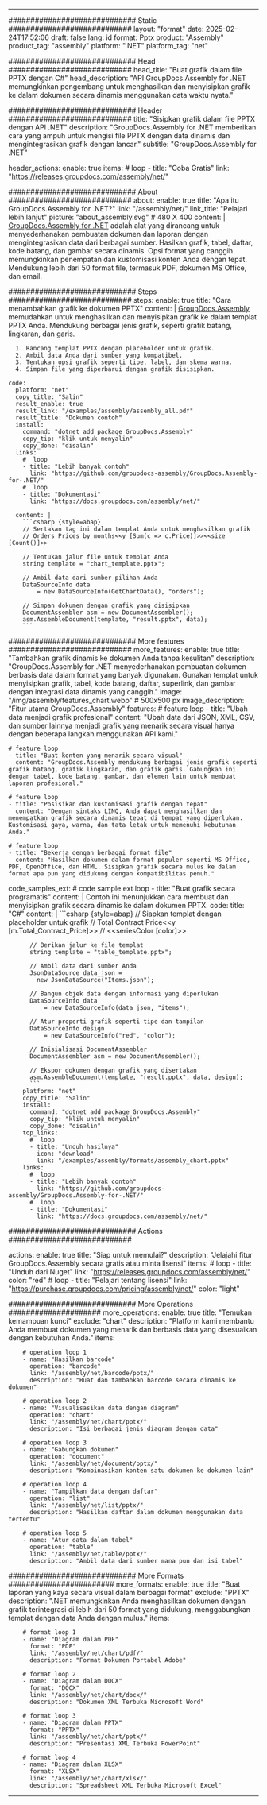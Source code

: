 



---
############################# Static ############################
layout: "format"
date:  2025-02-24T17:52:06
draft: false
lang: id
format: Pptx
product: "Assembly"
product_tag: "assembly"
platform: ".NET"
platform_tag: "net"

############################# Head ############################
head_title: "Buat grafik dalam file PPTX dengan C#"
head_description: "API GroupDocs.Assembly for .NET memungkinkan pengembang untuk menghasilkan dan menyisipkan grafik ke dalam dokumen secara dinamis menggunakan data waktu nyata."

############################# Header ############################
title: "Sisipkan grafik dalam file PPTX dengan API .NET" 
description: "GroupDocs.Assembly for .NET memberikan cara yang ampuh untuk mengisi file PPTX dengan data dinamis dan mengintegrasikan grafik dengan lancar."
subtitle: "GroupDocs.Assembly for .NET" 

header_actions:
  enable: true
  items:
    #  loop
    - title: "Coba Gratis"
      link: "https://releases.groupdocs.com/assembly/net/"
      
############################# About ############################
about:
    enable: true
    title: "Apa itu GroupDocs.Assembly for .NET?"
    link: "/assembly/net/"
    link_title: "Pelajari lebih lanjut"
    picture: "about_assembly.svg" # 480 X 400
    content: |
       [GroupDocs.Assembly for .NET](/assembly/net/) adalah alat yang dirancang untuk menyederhanakan pembuatan dokumen dan laporan dengan mengintegrasikan data dari berbagai sumber. Hasilkan grafik, tabel, daftar, kode batang, dan gambar secara dinamis. Opsi format yang canggih memungkinkan penempatan dan kustomisasi konten Anda dengan tepat. Mendukung lebih dari 50 format file, termasuk PDF, dokumen MS Office, dan email.

############################# Steps ############################
steps:
    enable: true
    title: "Cara menambahkan grafik ke dokumen PPTX"
    content: |
      [GroupDocs.Assembly](/assembly/net/) memudahkan untuk menghasilkan dan menyisipkan grafik ke dalam templat PPTX Anda. Mendukung berbagai jenis grafik, seperti grafik batang, lingkaran, dan garis.
      
      1. Rancang templat PPTX dengan placeholder untuk grafik.
      2. Ambil data Anda dari sumber yang kompatibel.
      3. Tentukan opsi grafik seperti tipe, label, dan skema warna.
      4. Simpan file yang diperbarui dengan grafik disisipkan.
   
    code:
      platform: "net"
      copy_title: "Salin"
      result_enable: true
      result_link: "/examples/assembly/assembly_all.pdf"
      result_title: "Dokumen contoh"
      install:
        command: "dotnet add package GroupDocs.Assembly"
        copy_tip: "klik untuk menyalin"
        copy_done: "disalin"
      links:
        #  loop
        - title: "Lebih banyak contoh"
          link: "https://github.com/groupdocs-assembly/GroupDocs.Assembly-for-.NET/"
        #  loop
        - title: "Dokumentasi"
          link: "https://docs.groupdocs.com/assembly/net/"
          
      content: |
        ```csharp {style=abap}
        // Sertakan tag ini dalam templat Anda untuk menghasilkan grafik
        // Orders Prices by months<<y [Sum(c => c.Price)]>><<size [Count()]>>

        // Tentukan jalur file untuk templat Anda
        string template = "chart_template.pptx";

        // Ambil data dari sumber pilihan Anda
        DataSourceInfo data 
            = new DataSourceInfo(GetChartData(), "orders");

        // Simpan dokumen dengan grafik yang disisipkan
        DocumentAssembler asm = new DocumentAssembler();
        asm.AssembleDocument(template, "result.pptx", data);
        ```            

############################# More features ############################
more_features:
  enable: true
  title: "Tambahkan grafik dinamis ke dokumen Anda tanpa kesulitan"
  description: "GroupDocs.Assembly for .NET menyederhanakan pembuatan dokumen berbasis data dalam format yang banyak digunakan. Gunakan templat untuk menyisipkan grafik, tabel, kode batang, daftar, superlink, dan gambar dengan integrasi data dinamis yang canggih."
  image: "/img/assembly/features_chart.webp" # 500x500 px
  image_description: "Fitur utama GroupDocs.Assembly"
  features:
    # feature loop
    - title: "Ubah data menjadi grafik profesional"
      content: "Ubah data dari JSON, XML, CSV, dan sumber lainnya menjadi grafik yang menarik secara visual hanya dengan beberapa langkah menggunakan API kami."

    # feature loop
    - title: "Buat konten yang menarik secara visual"
      content: "GroupDocs.Assembly mendukung berbagai jenis grafik seperti grafik batang, grafik lingkaran, dan grafik garis. Gabungkan ini dengan tabel, kode batang, gambar, dan elemen lain untuk membuat laporan profesional."

    # feature loop
    - title: "Posisikan dan kustomisasi grafik dengan tepat"
      content: "Dengan sintaks LINQ, Anda dapat menghasilkan dan menempatkan grafik secara dinamis tepat di tempat yang diperlukan. Kustomisasi gaya, warna, dan tata letak untuk memenuhi kebutuhan Anda."

    # feature loop
    - title: "Bekerja dengan berbagai format file"
      content: "Hasilkan dokumen dalam format populer seperti MS Office, PDF, OpenOffice, dan HTML. Sisipkan grafik secara mulus ke dalam format apa pun yang didukung dengan kompatibilitas penuh."
      
  code_samples_ext:
    # code sample ext loop
    - title: "Buat grafik secara programatis"
      content: |
        Contoh ini menunjukkan cara membuat dan menyisipkan grafik secara dinamis ke dalam dokumen PPTX.
      code:
        title: "C#"
        content: |
          ```csharp {style=abap}
          // Siapkan templat dengan placeholder untuk grafik
          // Total Contract Price<<y [m.Total_Contract_Price]>>
          // <<seriesColor [color]>>

          // Berikan jalur ke file templat
          string template = "table_template.pptx";

          // Ambil data dari sumber Anda
          JsonDataSource data_json = 
            new JsonDataSource("Items.json");

          // Bangun objek data dengan informasi yang diperlukan
          DataSourceInfo data 
              = new DataSourceInfo(data_json, "items");

          // Atur properti grafik seperti tipe dan tampilan
          DataSourceInfo design 
              = new DataSourceInfo("red", "color");

          // Inisialisasi DocumentAssembler
          DocumentAssembler asm = new DocumentAssembler();

          // Ekspor dokumen dengan grafik yang disertakan
          asm.AssembleDocument(template, "result.pptx", data, design);
          ```
        platform: "net"
        copy_title: "Salin"
        install:
          command: "dotnet add package GroupDocs.Assembly"
          copy_tip: "klik untuk menyalin"
          copy_done: "disalin"
        top_links:
          #  loop
          - title: "Unduh hasilnya"
            icon: "download"
            link: "/examples/assembly/formats/assembly_chart.pptx"
        links:
          #  loop
          - title: "Lebih banyak contoh"
            link: "https://github.com/groupdocs-assembly/GroupDocs.Assembly-for-.NET/"
          #  loop
          - title: "Dokumentasi"
            link: "https://docs.groupdocs.com/assembly/net/"
            

            


############################# Actions ############################

actions:
  enable: true
  title: "Siap untuk memulai?"
  description: "Jelajahi fitur GroupDocs.Assembly secara gratis atau minta lisensi"
  items:
    #  loop
    - title: "Unduh dari Nuget"
      link: "https://releases.groupdocs.com/assembly/net/"
      color: "red"
        #  loop
    - title: "Pelajari tentang lisensi"
      link: "https://purchase.groupdocs.com/pricing/assembly/net/"
      color: "light"


############################# More Operations #####################
more_operations:
    enable: true
    title: "Temukan kemampuan kunci"
    exclude: "chart"
    description: "Platform kami membantu Anda membuat dokumen yang menarik dan berbasis data yang disesuaikan dengan kebutuhan Anda."
    items: 
          
        # operation loop 1
        - name: "Hasilkan barcode"
          operation: "barcode"
          link: "/assembly/net/barcode/pptx/"
          description: "Buat dan tambahkan barcode secara dinamis ke dokumen"

        # operation loop 2
        - name: "Visualisasikan data dengan diagram"
          operation: "chart"
          link: "/assembly/net/chart/pptx/"
          description: "Isi berbagai jenis diagram dengan data"

        # operation loop 3
        - name: "Gabungkan dokumen"
          operation: "document"
          link: "/assembly/net/document/pptx/"
          description: "Kombinasikan konten satu dokumen ke dokumen lain"

        # operation loop 4
        - name: "Tampilkan data dengan daftar"
          operation: "list"
          link: "/assembly/net/list/pptx/"
          description: "Hasilkan daftar dalam dokumen menggunakan data tertentu"

        # operation loop 5
        - name: "Atur data dalam tabel"
          operation: "table"
          link: "/assembly/net/table/pptx/"
          description: "Ambil data dari sumber mana pun dan isi tabel"
         
          
############################# More Formats ########################
more_formats:
    enable: true
    title: "Buat laporan yang kaya secara visual dalam berbagai format"
    exclude: "PPTX"
    description: ".NET memungkinkan Anda menghasilkan dokumen dengan grafik terintegrasi di lebih dari 50 format yang didukung, menggabungkan templat dengan data Anda dengan mulus."
    items: 
          
        # format loop 1
        - name: "Diagram dalam PDF"
          format: "PDF"
          link: "/assembly/net/chart/pdf/"
          description: "Format Dokumen Portabel Adobe"
          
        # format loop 2
        - name: "Diagram dalam DOCX"
          format: "DOCX"
          link: "/assembly/net/chart/docx/"
          description: "Dokumen XML Terbuka Microsoft Word"
          
        # format loop 3
        - name: "Diagram dalam PPTX"
          format: "PPTX"
          link: "/assembly/net/chart/pptx/"
          description: "Presentasi XML Terbuka PowerPoint"
          
        # format loop 4
        - name: "Diagram dalam XLSX"
          format: "XLSX"
          link: "/assembly/net/chart/xlsx/"
          description: "Spreadsheet XML Terbuka Microsoft Excel"


          

---